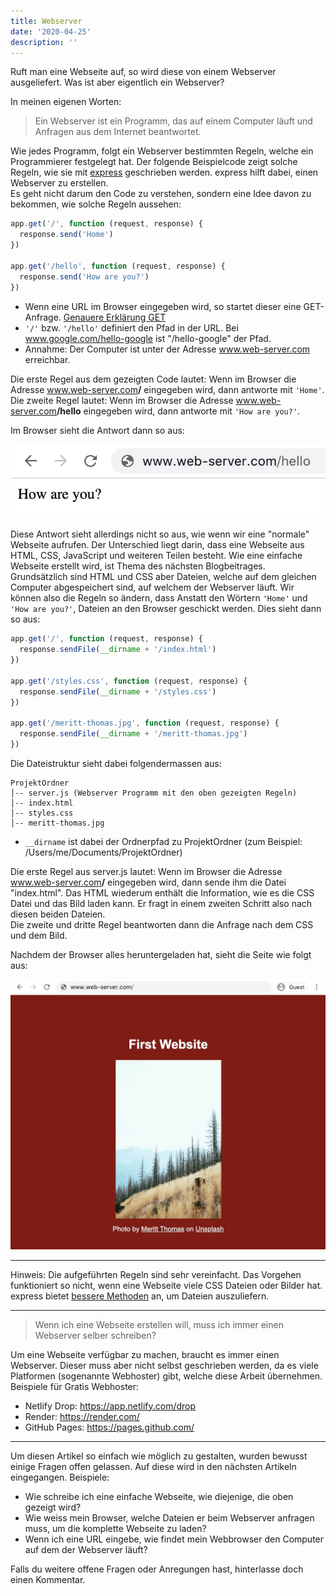 ```yaml
---
title: Webserver
date: '2020-04-25'
description: ''
---
```


Ruft man eine Webseite auf, so wird diese von einem Webserver ausgeliefert. Was ist aber eigentlich ein Webserver?

In meinen eigenen Worten:

> Ein Webserver ist ein Programm, das auf einem Computer läuft und Anfragen aus dem Internet beantwortet.

Wie jedes Programm, folgt ein Webserver bestimmten Regeln, welche ein Programmierer festgelegt hat. Der folgende Beispielcode zeigt solche Regeln, wie sie mit [express](https://expressjs.com/) geschrieben werden. express hilft dabei, einen Webserver zu erstellen. <br />
Es geht nicht darum den Code zu verstehen, sondern eine Idee davon zu bekommen, wie solche Regeln aussehen:

```js
app.get('/', function (request, response) {
  response.send('Home')
})

app.get('/hello', function (request, response) {
  response.send('How are you?')
})
```

- Wenn eine URL im Browser eingegeben wird, so startet dieser eine GET-Anfrage. [Genauere Erklärung GET](https://developer.mozilla.org/de/docs/Web/HTTP/Methods/GET)
- `'/'` bzw. `'/hello'` definiert den Pfad in der URL. Bei www.google.com/hello-google ist "/hello-google" der Pfad.
- Annahme: Der Computer ist unter der Adresse www.web-server.com erreichbar.

Die erste Regel aus dem gezeigten Code lautet: Wenn im Browser die Adresse www.web-server.com<b>/</b> eingegeben wird, dann antworte mit `'Home'`.<br/>
Die zweite Regel lautet: Wenn im Browser die Adresse www.web-server.com<b>/hello</b> eingegeben wird, dann antworte mit `'How are you?'`.<br/>

Im Browser sieht die Antwort dann so aus:

![Browserfenster, welches die Wörter 'How are you?' anzeigt](./web-server-hello.jpg)

Diese Antwort sieht allerdings nicht so aus, wie wenn wir eine "normale" Webseite aufrufen. Der Unterschied liegt darin, dass eine Webseite aus HTML, CSS, JavaScript und weiteren Teilen besteht. Wie eine einfache Webseite erstellt wird, ist Thema des nächsten Blogbeitrages.<br />
Grundsätzlich sind HTML und CSS aber Dateien, welche auf dem gleichen Computer abgespeichert sind, auf welchem der Webserver läuft. Wir können also die Regeln so ändern, dass Anstatt den Wörtern `'Home'` und `'How are you?'`, Dateien an den Browser geschickt werden. Dies sieht dann so aus:

```js
app.get('/', function (request, response) {
  response.sendFile(__dirname + '/index.html')
})

app.get('/styles.css', function (request, response) {
  response.sendFile(__dirname + '/styles.css')
})

app.get('/meritt-thomas.jpg', function (request, response) {
  response.sendFile(__dirname + '/meritt-thomas.jpg')
})
```

Die Dateistruktur sieht dabei folgendermassen aus:

```
ProjektOrdner
│-- server.js (Webserver Programm mit den oben gezeigten Regeln)
│-- index.html
│-- styles.css
│-- meritt-thomas.jpg
```

- `__dirname` ist dabei der Ordnerpfad zu ProjektOrdner (zum Beispiel: /Users/me/Documents/ProjektOrdner)

Die erste Regel aus server.js lautet: Wenn im Browser die Adresse www.web-server.com<b>/</b> eingegeben wird, dann sende ihm die Datei "index.html". Das HTML wiederum enthält die Information, wie es die CSS Datei und das Bild laden kann. Er fragt in einem zweiten Schritt also nach diesen beiden Dateien.<br />
Die zweite und dritte Regel beantworten dann die Anfrage nach dem CSS und dem Bild.

Nachdem der Browser alles heruntergeladen hat, sieht die Seite wie folgt aus:

![Browserfenster, welches eine Webseite mit Titel und Bild anzeigt](./web-server-website.jpg)

---

Hinweis: Die aufgeführten Regeln sind sehr vereinfacht. Das Vorgehen funktioniert so nicht, wenn eine Webseite viele CSS Dateien oder Bilder hat. express bietet [bessere Methoden](https://expressjs.com/de/starter/static-files.html) an, um Dateien auszuliefern.

---

> Wenn ich eine Webseite erstellen will, muss ich immer einen Webserver selber schreiben?

Um eine Webseite verfügbar zu machen, braucht es immer einen Webserver. Dieser muss aber nicht selbst geschrieben werden, da es viele Platformen (sogenannte Webhoster) gibt, welche diese Arbeit übernehmen. Beispiele für Gratis Webhoster:

- Netlify Drop: https://app.netlify.com/drop
- Render: https://render.com/
- GitHub Pages: https://pages.github.com/

---

Um diesen Artikel so einfach wie möglich zu gestalten, wurden bewusst einige Fragen offen gelassen. Auf diese wird in den nächsten Artikeln eingegangen. Beispiele:

- Wie schreibe ich eine einfache Webseite, wie diejenige, die oben gezeigt wird?
- Wie weiss mein Browser, welche Dateien er beim Webserver anfragen muss, um die komplette Webseite zu laden?
- Wenn ich eine URL eingebe, wie findet mein Webbrowser den Computer auf dem der Webserver läuft?

Falls du weitere offene Fragen oder Anregungen hast, hinterlasse doch einen Kommentar.
